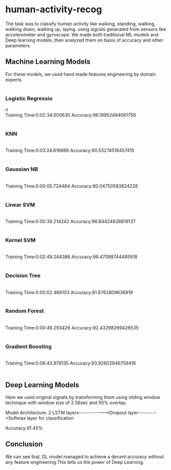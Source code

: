 # human-activity-recog
The task was to classify human activity like walking, standing, walking, walking down, walking up, laying. using signals generated from sensors like accelerometer and gyroscope.
We made both traditional ML models and Deep learning models ,then analyzed them on basis of accuracy and other parameters.

<h2>Machine Learning Models</h2>
For these models, we used hand made features engineering by domain experts.<br><br>

<h3>Logistic Regressio</h3>n<br>
Training Time:0:02:34.000630	Accuracy:96.19952494061758
<br><br>
<h3>KNN</h3><br>
Training Time:0:03:24.616886	Accuracy:90.53274516457415
<br><br>
<h3>Gaussian NB</h3><br>
Training Time:0:00:05.724484	Accuracy:80.04750593824228
<br><br>
<h3>Linear SVM</h3><br>
Training Time:0:00:39.214242	Accuracy:96.84424838819137
<br><br>
<h3>Kernel SVM</h3><br>
Training Time:0:02:49.244386	Accuracy:96.47098744485918
<br><br>
<h3>Decision Tree</h3><br>
Training Time:0:00:02.466103	Accuracy:81.6762809636919
<br><br>
<h3>Random Forest</h3><br>
Training Time:0:00:46.293426	Accuracy:92.43298269426535
<br><br>
<h3>Gradient Boosting</h3><br>
Training Time:0:06:43.979135	Accuracy:93.92602646759416
<br><br>
<h2>Deep Learning Models</h2>
Here we used original signals by transforming them using sliding window technique with window size of 2.56sec and 50% overlap.

Model Architecture:
2 LSTM layers------------>Dropout layer--------->Softmax layer for classification

Accuracy:91.45%


<h2>Conclusion</h2>
We can see that, DL model managed to achieve a decent accuracy without any feature engineering.This tells us the power of Deep Learning.
